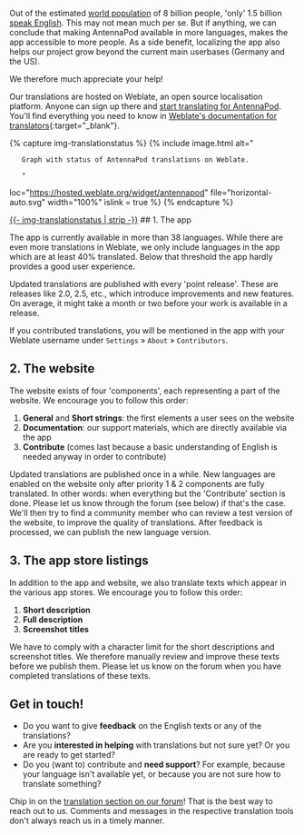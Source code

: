 Out of the estimated [world population](https://en.wikipedia.org/wiki/World_population) of 8 billion people, 'only' 1.5 billion [speak English](https://www.ethnologue.com/insights/ethnologue200/). This may not mean much per se. But if anything, we can conclude that making AntennaPod available in more languages, makes the app accessible to more people. As a side benefit, localizing the app also helps our project grow beyond the current main userbases (Germany and the US).

We therefore much appreciate your help!

Our translations are hosted on Weblate, an open source localisation platform. Anyone can sign up there and [start translating for AntennaPod](https://hosted.weblate.org/projects/antennapod). You'll find everything you need to know in [Weblate's documentation for translators](https://docs.weblate.org/en/latest/user/translating.html){:target="_blank"}.

{% capture img-translationstatus %} {% include image.html alt="

       Graph with status of AntennaPod translations on Weblate.

       "

loc="https://hosted.weblate.org/widget/antennapod" file="horizontal-auto.svg" width="100%" islink = true %} {% endcapture %}

<object data="https://hosted.weblate.org/widget/antennapod/horizontal-auto.svg" type="image/svg+xml" width="100%" height="auto" crossorigin="anonymous">
<a href="https://hosted.weblate.org/engage/antennapod" target="_blank">{{- img-translationstatus | strip -}}</a>
</object>## 1. The app

The app is currently available in more than 38 languages. While there are even more translations in Weblate, we only include languages in the app which are at least 40% translated. Below that threshold the app hardly provides a good user experience.

Updated translations are published with every 'point release'. These are releases like 2.0, 2.5, etc., which introduce improvements and new features. On average, it might take a month or two before your work is available in a release.

If you contributed translations, you will be mentioned in the app with your Weblate username under `Settings` » `About` » `Contributors`.

## 2. The website

The website exists of four 'components', each representing a part of the website. We encourage you to follow this order:

1. **General** and **Short strings**: the first elements a user sees on the website
1. **Documentation**: our support materials, which are directly available via the app
1. **Contribute** (comes last because a basic understanding of English is needed anyway in order to contribute)

Updated translations are published once in a while. New languages are enabled on the website only after priority 1 & 2 components are fully translated. In other words: when everything but the 'Contribute' section is done. Please let us know through the forum (see below) if that's the case. We'll then try to find a community member who can review a test version of the website, to improve the quality of translations. After feedback is processed, we can publish the new language version.

## 3. The app store listings

In addition to the app and website, we also translate texts which appear in the various app stores. We encourage you to follow this order:

1. **Short description**
1. **Full description**
1. **Screenshot titles**

We have to comply with a character limit for the short descriptions and screenshot titles. We therefore manually review and improve these texts before we publish them. Please let us know on the forum when you have completed translations of these texts.

## Get in touch!

* Do you want to give **feedback** on the English texts or any of the translations?
* Are you **interested in helping** with translations but not sure yet? Or you are ready to get started?
* Do you (want to) contribute and **need support**? For example, because your language isn't available yet, or because you are not sure how to translate something?

Chip in on the [translation section on our forum](https://forum.antennapod.org/c/translations/11)! That is the best way to reach out to us. Comments and messages in the respective translation tools don't always reach us in a timely manner.
